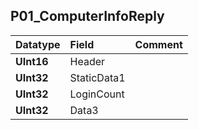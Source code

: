 ## P01\_ComputerInfoReply ##
| **Datatype** | **Field** | **Comment** |
|:-------------|:----------|:------------|
| **UInt16** | Header |  |
| **UInt32** | StaticData1 |  |
| **UInt32** | LoginCount |  |
| **UInt32** | Data3 |  |